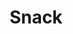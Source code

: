 ---
title: Snack
description:
category: NSFW
price: 
images: 
    - /assets/img/available/licker1.jpg
    - /assets/img/available/licker2.jpg
---